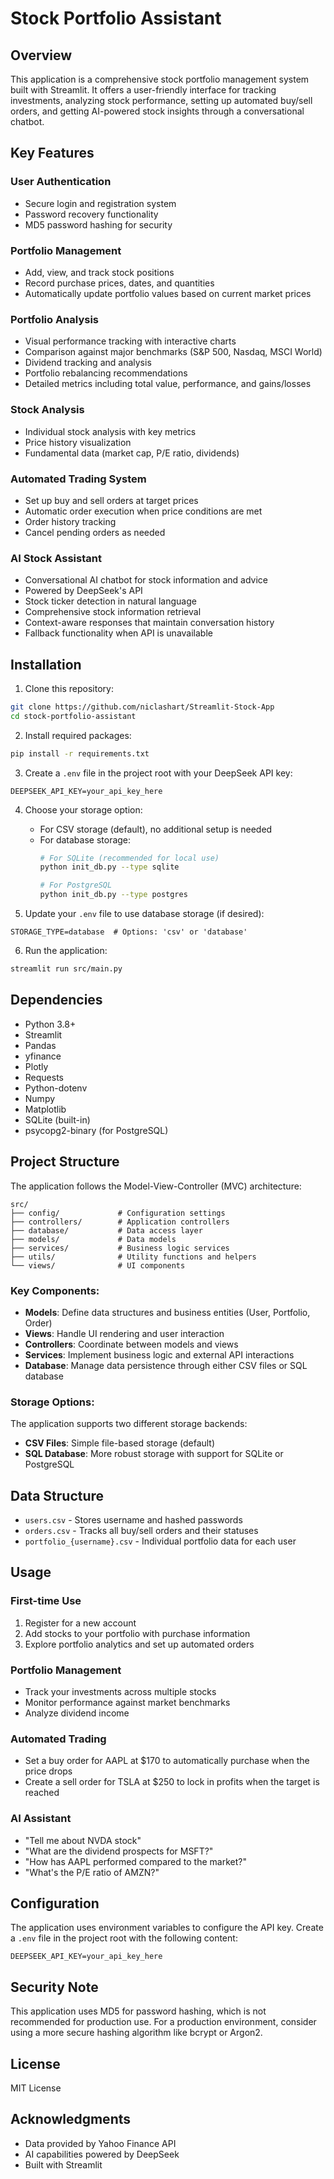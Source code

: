 # Stock Portfolio Assistant

## Overview
This application is a comprehensive stock portfolio management system built with Streamlit. It offers a user-friendly interface for tracking investments, analyzing stock performance, setting up automated buy/sell orders, and getting AI-powered stock insights through a conversational chatbot.

## Key Features

### User Authentication
- Secure login and registration system
- Password recovery functionality
- MD5 password hashing for security

### Portfolio Management
- Add, view, and track stock positions
- Record purchase prices, dates, and quantities
- Automatically update portfolio values based on current market prices

### Portfolio Analysis
- Visual performance tracking with interactive charts
- Comparison against major benchmarks (S&P 500, Nasdaq, MSCI World)
- Dividend tracking and analysis
- Portfolio rebalancing recommendations
- Detailed metrics including total value, performance, and gains/losses

### Stock Analysis
- Individual stock analysis with key metrics
- Price history visualization
- Fundamental data (market cap, P/E ratio, dividends)

### Automated Trading System
- Set up buy and sell orders at target prices
- Automatic order execution when price conditions are met
- Order history tracking
- Cancel pending orders as needed

### AI Stock Assistant
- Conversational AI chatbot for stock information and advice
- Powered by DeepSeek's API
- Stock ticker detection in natural language
- Comprehensive stock information retrieval
- Context-aware responses that maintain conversation history
- Fallback functionality when API is unavailable

## Installation

1. Clone this repository:
```bash
git clone https://github.com/niclashart/Streamlit-Stock-App
cd stock-portfolio-assistant
```

2. Install required packages:
```bash
pip install -r requirements.txt
```

3. Create a `.env` file in the project root with your DeepSeek API key:
```
DEEPSEEK_API_KEY=your_api_key_here
```

4. Choose your storage option:
   - For CSV storage (default), no additional setup is needed
   - For database storage:
     ```bash
     # For SQLite (recommended for local use)
     python init_db.py --type sqlite
     
     # For PostgreSQL
     python init_db.py --type postgres
     ```

5. Update your `.env` file to use database storage (if desired):
```
STORAGE_TYPE=database  # Options: 'csv' or 'database'
```

6. Run the application:
```bash
streamlit run src/main.py
```

## Dependencies

- Python 3.8+
- Streamlit
- Pandas
- yfinance
- Plotly
- Requests
- Python-dotenv
- Numpy
- Matplotlib
- SQLite (built-in)
- psycopg2-binary (for PostgreSQL)

## Project Structure

The application follows the Model-View-Controller (MVC) architecture:

```
src/
├── config/             # Configuration settings
├── controllers/        # Application controllers
├── database/           # Data access layer
├── models/             # Data models
├── services/           # Business logic services
├── utils/              # Utility functions and helpers
└── views/              # UI components
```

### Key Components:

- **Models**: Define data structures and business entities (User, Portfolio, Order)
- **Views**: Handle UI rendering and user interaction
- **Controllers**: Coordinate between models and views
- **Services**: Implement business logic and external API interactions
- **Database**: Manage data persistence through either CSV files or SQL database

### Storage Options:

The application supports two different storage backends:
- **CSV Files**: Simple file-based storage (default)
- **SQL Database**: More robust storage with support for SQLite or PostgreSQL

## Data Structure
- `users.csv` - Stores username and hashed passwords
- `orders.csv` - Tracks all buy/sell orders and their statuses
- `portfolio_{username}.csv` - Individual portfolio data for each user

## Usage

### First-time Use
1. Register for a new account
2. Add stocks to your portfolio with purchase information
3. Explore portfolio analytics and set up automated orders

### Portfolio Management
- Track your investments across multiple stocks
- Monitor performance against market benchmarks
- Analyze dividend income

### Automated Trading
- Set a buy order for AAPL at $170 to automatically purchase when the price drops
- Create a sell order for TSLA at $250 to lock in profits when the target is reached

### AI Assistant
- "Tell me about NVDA stock"
- "What are the dividend prospects for MSFT?"
- "How has AAPL performed compared to the market?"
- "What's the P/E ratio of AMZN?"

## Configuration

The application uses environment variables to configure the API key. Create a `.env` file in the project root with the following content:
```
DEEPSEEK_API_KEY=your_api_key_here
```

## Security Note

This application uses MD5 for password hashing, which is not recommended for production use. For a production environment, consider using a more secure hashing algorithm like bcrypt or Argon2.

## License

MIT License

## Acknowledgments

- Data provided by Yahoo Finance API
- AI capabilities powered by DeepSeek
- Built with Streamlit